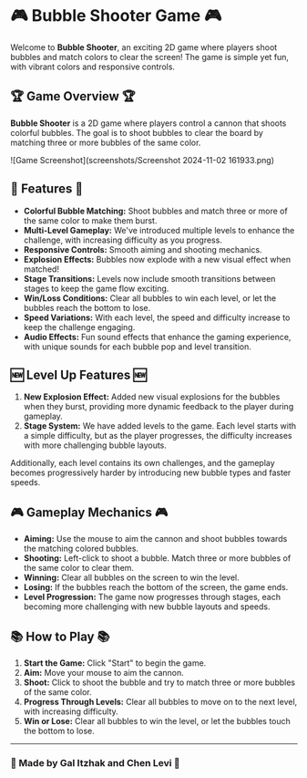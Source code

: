 # 🎮 Bubble Shooter Game 🎮

Welcome to **Bubble Shooter**, an exciting 2D game where players shoot bubbles and match colors to clear the screen! The game is simple yet fun, with vibrant colors and responsive controls.

## 🏆 Game Overview 🏆

**Bubble Shooter** is a 2D game where players control a cannon that shoots colorful bubbles. The goal is to shoot bubbles to clear the board by matching three or more bubbles of the same color.

![Game Screenshot](screenshots/Screenshot 2024-11-02 161933.png)

## 🚀 Features 🚀

- **Colorful Bubble Matching:** Shoot bubbles and match three or more of the same color to make them burst.
- **Multi-Level Gameplay:** We've introduced multiple levels to enhance the challenge, with increasing difficulty as you progress.
- **Responsive Controls:** Smooth aiming and shooting mechanics.
- **Explosion Effects:** Bubbles now explode with a new visual effect when matched!
- **Stage Transitions:** Levels now include smooth transitions between stages to keep the game flow exciting.
- **Win/Loss Conditions:** Clear all bubbles to win each level, or let the bubbles reach the bottom to lose.
- **Speed Variations:** With each level, the speed and difficulty increase to keep the challenge engaging.
- **Audio Effects:** Fun sound effects that enhance the gaming experience, with unique sounds for each bubble pop and level transition.

## 🆕 Level Up Features 🆕

1. **New Explosion Effect:** Added new visual explosions for the bubbles when they burst, providing more dynamic feedback to the player during gameplay.
2. **Stage System:** We have added levels to the game. Each level starts with a simple difficulty, but as the player progresses, the difficulty increases with more challenging bubble layouts.

Additionally, each level contains its own challenges, and the gameplay becomes progressively harder by introducing new bubble types and faster speeds.

## 🎮 Gameplay Mechanics 🎮

- **Aiming:** Use the mouse to aim the cannon and shoot bubbles towards the matching colored bubbles.
- **Shooting:** Left-click to shoot a bubble. Match three or more bubbles of the same color to clear them.
- **Winning:** Clear all bubbles on the screen to win the level.
- **Losing:** If the bubbles reach the bottom of the screen, the game ends.
- **Level Progression:** The game now progresses through stages, each becoming more challenging with new bubble layouts and speeds.

## 📚 How to Play 📚

1. **Start the Game:** Click "Start" to begin the game.
2. **Aim:** Move your mouse to aim the cannon.
3. **Shoot:** Click to shoot the bubble and try to match three or more bubbles of the same color.
4. **Progress Through Levels:** Clear all bubbles to move on to the next level, with increasing difficulty.
5. **Win or Lose:** Clear all bubbles to win the level, or let the bubbles touch the bottom to lose.

---

### 🌟 Made by Gal Itzhak and Chen Levi 🌟
